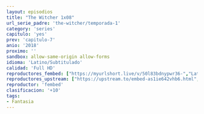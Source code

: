```yaml
---
layout: episodios
title: "The Witcher 1x08"
url_serie_padre: 'the-witcher/temporada-1'
category: 'series'
capitulo: 'yes'
prev: 'capitulo-7'
anio: '2018'
proximo: ''
sandbox: allow-same-origin allow-forms
idioma: 'Latino/Subtitulado'
calidad: 'Full HD'
reproductores_fembed: ["https://myurlshort.live/v/50l83bdnypwr36-","Latino","https://feurl.com/v/60x2dt0gex-dzqn","Latino","https://feurl.com/v/721g7hg5p72gjdr","Latino","https://myurlshort.live/v/yze03tezzk72--7","Subtitulado","https://api.cuevana3.io/stream/index.php?file=ek5lbm9xYWNrS0xYMTZLa2xNbkdvY3ZTb3BtZng4TGp6ZFpobGFMUGtPUFgzSmFhbk1XTzVkblBtS1JnbEplb21KUm5ZSlRTMGViVTBxZGdsdEhPb3RqWGFHTnJrcGFqbU1LR2gzV3l3THVvd29aaVpNR21vNXlSb0tKbmhkZlUwTXlYb1hmSDFOZkpuV1JuYTVXVHJKeVVhR2x5MHREbTJNS25xNlBIbnViSjFaeVg","Subtitulado","https://feurl.com/v/n-e18i2r4ke1633","Subtitulado"]
reproductores_upstream: ["https://upstream.to/embed-as1ie642vhb6.html","Latino","https://upstream.to/embed-jtj5ww14lu22.html","Subtitulado"]
reproductor: 'fembed'
clasificacion: '+10'
tags:
- Fantasia
---
```













